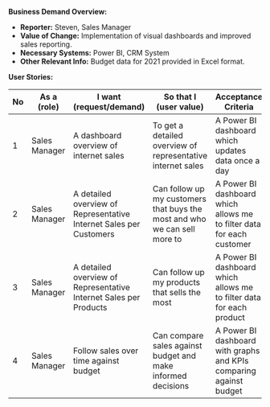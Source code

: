 **Business Demand Overview:**

- **Reporter:** Steven, Sales Manager
- **Value of Change:** Implementation of visual dashboards and improved sales reporting.
- **Necessary Systems:** Power BI, CRM System
- **Other Relevant Info:** Budget data for 2021 provided in Excel format.

**User Stories:**

| No | As a (role)       | I want (request/demand)                  | So that I (user value)                                              | Acceptance Criteria                                          |
|----|-------------------|------------------------------------------|---------------------------------------------------------------------|---------------------------------------------------------------|
| 1  | Sales Manager     | A dashboard overview of internet sales   | To get a detailed overview of representative internet sales       | A Power BI dashboard which updates data once a day            |
| 2  | Sales Manager     | A detailed overview of Representative Internet Sales per Customers | Can follow up my customers that buys the most and who we can sell more to | A Power BI dashboard which allows me to filter data for each customer |
| 3  | Sales Manager     | A detailed overview of Representative Internet Sales per Products  | Can follow up my products that sells the most                    | A Power BI dashboard which allows me to filter data for each product |
| 4  | Sales Manager     | Follow sales over time against budget     | Can compare sales against budget and make informed decisions       | A Power BI dashboard with graphs and KPIs comparing against budget |
